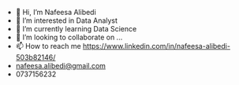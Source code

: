 - 👋 Hi, I’m Nafeesa Alibedi
- 👀 I’m interested in Data Analyst
- 🌱 I’m currently learning Data Science
- 💞️ I’m looking to collaborate on ...
- 📫 How to reach me https://www.linkedin.com/in/nafeesa-alibedi-503b82146/
- nafeesa.alibedi@gmail.com 
- 0737156232
<!---
Nafeesa-21/Nafeesa-21 is a ✨ special ✨ repository because its `README.md` (this file) appears on your GitHub profile.
You can click the Preview link to take a look at your changes.
--->
